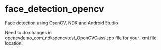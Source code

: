 # face_detection_opencv
 Face detection using OpenCV, NDK and Android Studio

Need to do changes in opencvdemo_com_ndkopencvtest_OpenCVClass.cpp file for your .xml file location.
